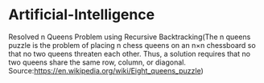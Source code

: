 # Artificial-Intelligence
Resolved n Queens Problem using Recursive Backtracking(The n queens puzzle is the problem of placing n chess queens on an n×n chessboard so that no two queens threaten each other. Thus, a solution requires that no two queens share the same row, column, or diagonal. Source:https://en.wikipedia.org/wiki/Eight_queens_puzzle)


